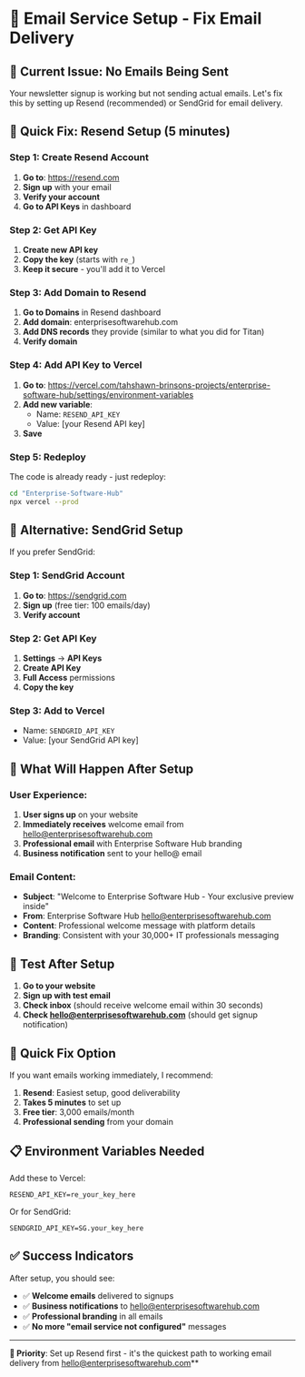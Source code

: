 # 📧 Email Service Setup - Fix Email Delivery

## 🚨 Current Issue: No Emails Being Sent

Your newsletter signup is working but not sending actual emails. Let's fix this by setting up Resend (recommended) or SendGrid for email delivery.

## 🚀 Quick Fix: Resend Setup (5 minutes)

### Step 1: Create Resend Account
1. **Go to**: https://resend.com
2. **Sign up** with your email
3. **Verify your account**
4. **Go to API Keys** in dashboard

### Step 2: Get API Key
1. **Create new API key**
2. **Copy the key** (starts with `re_`)
3. **Keep it secure** - you'll add it to Vercel

### Step 3: Add Domain to Resend
1. **Go to Domains** in Resend dashboard
2. **Add domain**: enterprisesoftwarehub.com
3. **Add DNS records** they provide (similar to what you did for Titan)
4. **Verify domain**

### Step 4: Add API Key to Vercel
1. **Go to**: https://vercel.com/tahshawn-brinsons-projects/enterprise-software-hub/settings/environment-variables
2. **Add new variable**:
   - Name: `RESEND_API_KEY`
   - Value: [your Resend API key]
3. **Save**

### Step 5: Redeploy
The code is already ready - just redeploy:
```bash
cd "Enterprise-Software-Hub"
npx vercel --prod
```

## 🔧 Alternative: SendGrid Setup

If you prefer SendGrid:

### Step 1: SendGrid Account
1. **Go to**: https://sendgrid.com
2. **Sign up** (free tier: 100 emails/day)
3. **Verify account**

### Step 2: Get API Key
1. **Settings** → **API Keys**
2. **Create API Key**
3. **Full Access** permissions
4. **Copy the key**

### Step 3: Add to Vercel
- Name: `SENDGRID_API_KEY`
- Value: [your SendGrid API key]

## 📧 What Will Happen After Setup

### User Experience:
1. **User signs up** on your website
2. **Immediately receives** welcome email from hello@enterprisesoftwarehub.com
3. **Professional email** with Enterprise Software Hub branding
4. **Business notification** sent to your hello@ email

### Email Content:
- **Subject**: "Welcome to Enterprise Software Hub - Your exclusive preview inside"
- **From**: Enterprise Software Hub <hello@enterprisesoftwarehub.com>
- **Content**: Professional welcome message with platform details
- **Branding**: Consistent with your 30,000+ IT professionals messaging

## 🧪 Test After Setup

1. **Go to your website**
2. **Sign up with test email**
3. **Check inbox** (should receive welcome email within 30 seconds)
4. **Check hello@enterprisesoftwarehub.com** (should get signup notification)

## 🚨 Quick Fix Option

If you want emails working immediately, I recommend:

1. **Resend**: Easiest setup, good deliverability
2. **Takes 5 minutes** to set up
3. **Free tier**: 3,000 emails/month
4. **Professional sending** from your domain

## 📋 Environment Variables Needed

Add these to Vercel:
```
RESEND_API_KEY=re_your_key_here
```

Or for SendGrid:
```
SENDGRID_API_KEY=SG.your_key_here
```

## ✅ Success Indicators

After setup, you should see:
- ✅ **Welcome emails** delivered to signups
- ✅ **Business notifications** to hello@enterprisesoftwarehub.com
- ✅ **Professional branding** in all emails
- ✅ **No more "email service not configured"** messages

---

**🎯 Priority**: Set up Resend first - it's the quickest path to working email delivery from hello@enterprisesoftwarehub.com**